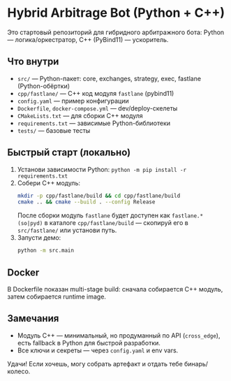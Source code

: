 # Hybrid Arbitrage Bot (Python + C++)

Это стартовый репозиторий для гибридного арбитражного бота: Python — логика/оркестратор, C++ (PyBind11) — ускоритель.


## Что внутри

- `src/` — Python-пакет: core, exchanges, strategy, exec, fastlane (Python-обёртки)
- `cpp/fastlane/` — C++ код модуля `fastlane` (pybind11)
- `config.yaml` — пример конфигурации
- `Dockerfile`, `docker-compose.yml` — dev/deploy-скелеты
- `CMakeLists.txt` — для сборки C++ модуля
- `requirements.txt` — зависимые Python-библиотеки
- `tests/` — базовые тесты

## Быстрый старт (локально)
1. Установи зависимости Python: `python -m pip install -r requirements.txt`
2. Собери C++ модуль:
   ```bash
   mkdir -p cpp/fastlane/build && cd cpp/fastlane/build
   cmake .. && cmake --build . --config Release
   ```
   После сборки модуль `fastlane` будет доступен как `fastlane.*(so|pyd)` в каталоге `cpp/fastlane/build` — скопируй его в `src/fastlane/` или установи путь.
3. Запусти демо:
   ```bash
   python -m src.main
   ```

## Docker
В Dockerfile показан multi-stage build: сначала собирается C++ модуль, затем собирается runtime image.

## Замечания
- Модуль C++ — минимальный, но продуманный по API (`cross_edge`), есть fallback в Python для быстрой разработки.
- Все ключи и секреты — через `config.yaml` и env vars.

Удачи! Если хочешь, могу собрать артефакт и отдать тебе бинарь/колесо.
